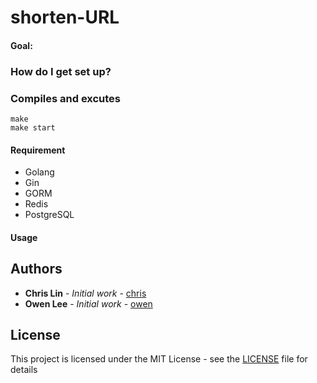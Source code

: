 # shorten-URL

#### Goal:

### How do I get set up? ###

### Compiles and excutes
```
make
make start
```



#### Requirement ####
* Golang
* Gin
* GORM
* Redis
* PostgreSQL


#### Usage ####


## Authors

* **Chris Lin** - *Initial work* - [chris](https://github.com/dodoggyy)
* **Owen Lee** - *Initial work* - [owen](https://github.com/pfowenli)



## License

This project is licensed under the MIT License - see the [LICENSE](LICENSE) file for details

